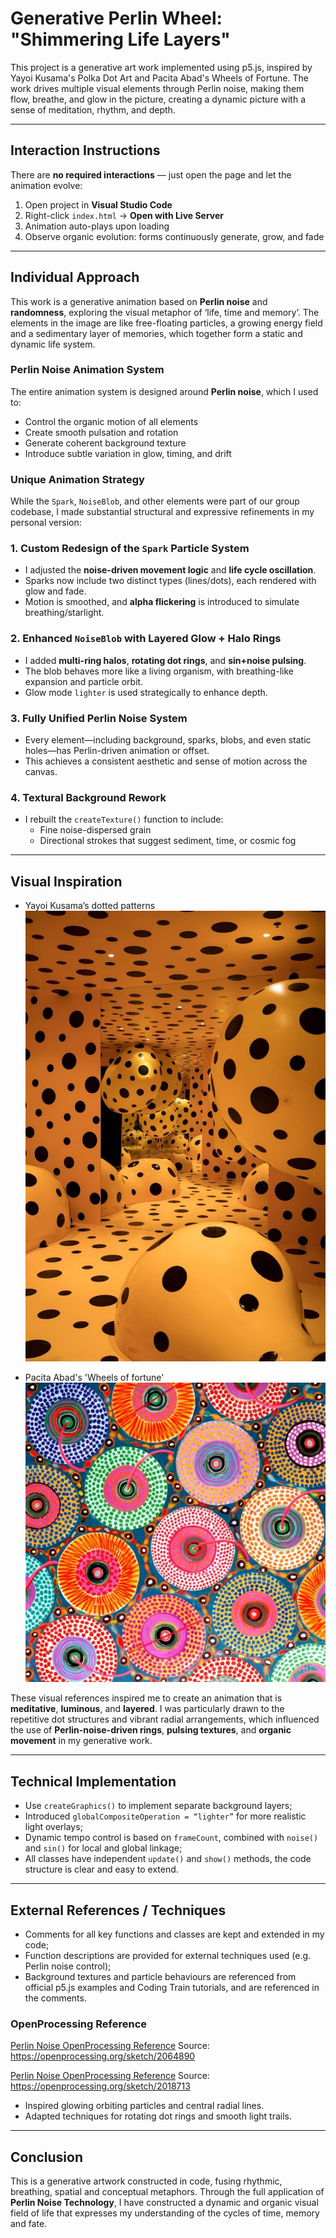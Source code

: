 # Generative Perlin Wheel: "Shimmering Life Layers" 
This project is a generative art work implemented using p5.js, inspired by Yayoi Kusama's Polka Dot Art and Pacita Abad's Wheels of Fortune. The work drives multiple visual elements through Perlin noise, making them flow, breathe, and glow in the picture, creating a dynamic picture with a sense of meditation, rhythm, and depth.

---

## Interaction Instructions
There are **no required interactions** — just open the page and let the animation evolve:
1. Open project in **Visual Studio Code**  
2. Right-click `index.html` → **Open with Live Server**  
3. Animation auto-plays upon loading  
4. Observe organic evolution: forms continuously generate, grow, and fade  

---

## Individual Approach

This work is a generative animation based on **Perlin noise** and **randomness**, exploring the visual metaphor of ‘life, time and memory’. The elements in the image are like free-floating particles, a growing energy field and a sedimentary layer of memories, which together form a static and dynamic life system.

### Perlin Noise Animation System
The entire animation system is designed around **Perlin noise**, which I used to:

- Control the organic motion of all elements
- Create smooth pulsation and rotation
- Generate coherent background texture
- Introduce subtle variation in glow, timing, and drift

### Unique Animation Strategy

While the `Spark`, `NoiseBlob`, and other elements were part of our group codebase, I made substantial structural and expressive refinements in my personal version:

### 1. Custom Redesign of the `Spark` Particle System

- I adjusted the **noise-driven movement logic** and **life cycle oscillation**.
- Sparks now include two distinct types (lines/dots), each rendered with glow and fade.
- Motion is smoothed, and **alpha flickering** is introduced to simulate breathing/starlight.

### 2. Enhanced `NoiseBlob` with Layered Glow + Halo Rings

- I added **multi-ring halos**, **rotating dot rings**, and **sin+noise pulsing**.
- The blob behaves more like a living organism, with breathing-like expansion and particle orbit.
- Glow mode `lighter` is used strategically to enhance depth.

### 3. Fully Unified Perlin Noise System

- Every element—including background, sparks, blobs, and even static holes—has Perlin-driven animation or offset.
- This achieves a consistent aesthetic and sense of motion across the canvas.

### 4. Textural Background Rework

- I rebuilt the `createTexture()` function to include:
  - Fine noise-dispersed grain
  - Directional strokes that suggest sediment, time, or cosmic fog

---

## Visual Inspiration

- Yayoi Kusama’s dotted patterns ![Yayoi Kusama’s dotted patterns](images/PolkaDotInstallation.jpg)

- Pacita Abad's 'Wheels of fortune' ![Pacita Abad's 'Wheels of fortune'](images/Pacita-Abad-Wheels-of-fortune.jpg)

These visual references inspired me to create an animation that is **meditative**, **luminous**, and **layered**.
I was particularly drawn to the repetitive dot structures and vibrant radial arrangements, which influenced the use of **Perlin-noise-driven rings**, **pulsing textures**, and **organic movement** in my generative work.

---

## Technical Implementation

- Use `createGraphics()` to implement separate background layers;
- Introduced `globalCompositeOperation = “lighter”` for more realistic light overlays;
- Dynamic tempo control is based on `frameCount`, combined with `noise()` and `sin()` for local and global linkage;
- All classes have independent `update()` and `show()` methods, the code structure is clear and easy to extend.

---

## External References / Techniques

- Comments for all key functions and classes are kept and extended in my code;
- Function descriptions are provided for external techniques used (e.g. Perlin noise control);
- Background textures and particle behaviours are referenced from official p5.js examples and Coding Train tutorials, and are referenced in the comments.

### OpenProcessing Reference
[Perlin Noise OpenProcessing Reference](images/openprocessing.gif)
Source: https://openprocessing.org/sketch/2064890

[Perlin Noise OpenProcessing Reference](images/blueperlinnoise.gif)
Source: https://openprocessing.org/sketch/2018713

- Inspired glowing orbiting particles and central radial lines.
- Adapted techniques for rotating dot rings and smooth light trails.

---

## Conclusion
This is a generative artwork constructed in code, fusing rhythmic, breathing, spatial and conceptual metaphors. Through the full application of **Perlin Noise Technology**, I have constructed a dynamic and organic visual field of life that expresses my understanding of the cycles of time, memory and fate.